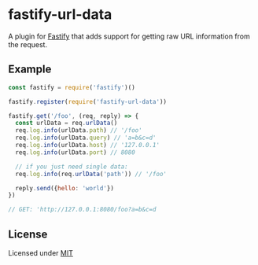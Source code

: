 # fastify-url-data

A plugin for [Fastify](https://fastify.io/) that adds support for getting raw
URL information from the request.

## Example

```js
const fastify = require('fastify')()

fastify.register(require('fastify-url-data'))

fastify.get('/foo', (req, reply) => {
  const urlData = req.urlData()
  req.log.info(urlData.path) // '/foo'
  req.log.info(urlData.query) // 'a=b&c=d'
  req.log.info(urlData.host) // '127.0.0.1'
  req.log.info(urlData.port) // 8080

  // if you just need single data:
  req.log.info(req.urlData('path')) // '/foo'

  reply.send({hello: 'world'})
})

// GET: 'http://127.0.0.1:8080/foo?a=b&c=d
```

## License

Licensed under [MIT](./LICENSE)
